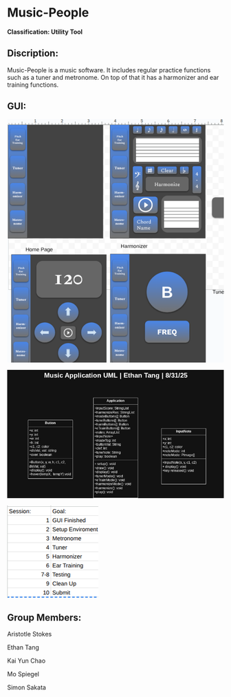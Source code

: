 # Music-People

**Classification: Utility Tool**

## Discription:
Music-People is a music software. It includes regular practice functions such as a tuner and metronome. On top of that it has a harmonizer and ear training functions.

## GUI:

![Mock UI](https://github.com/Kai535813/Music-People/blob/main/Images/Screenshot%202025-10-31%206.32.28%20PM.png?raw=true)

![Diagram](https://github.com/Kai535813/Music-People/blob/main/Images/Music%20Application%20UML.jpg?raw=true)

![Time Line](https://github.com/Kai535813/Music-People/blob/main/Images/Screenshot%202025-10-31%207.41.49%20PM.png?raw=true)

## Group Members:

Aristotle Stokes

Ethan Tang

Kai Yun Chao

Mo Spiegel

Simon Sakata

